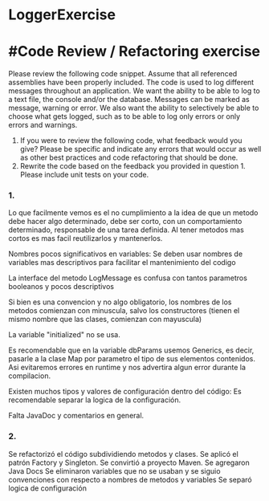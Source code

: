 # LoggerExercise

# #Code Review / Refactoring exercise
Please review the following code snippet. Assume that all referenced assemblies have
been properly included.
The code is used to log different messages throughout an application. We want the ability
to be able to log to a text file, the console and/or the database. Messages can be marked
as message, warning or error. We also want the ability to selectively be able to choose
what gets logged, such as to be able to log only errors or only errors and warnings.
1. If you were to review the following code, what feedback would you give? Please be
specific and indicate any errors that would occur as well as other best practices and
code refactoring that should be done.
2. Rewrite the code based on the feedback you provided in question 1. Please include
unit tests on your code.

### 1.
Lo que facilmente vemos es el no cumplimiento a la idea de que un metodo debe hacer algo determinado, debe ser corto, con un comportamiento determinado, responsable de una tarea definida.
Al tener metodos mas cortos es mas facil reutilizarlos y mantenerlos.

Nombres pocos significativos en variables: Se deben usar nombres de variables mas descriptivos para facilitar el mantenimiento del codigo

La interface del metodo LogMessage es confusa con tantos parametros booleanos y pocos descriptivos

Si bien es una convencion y no algo obligatorio, los nombres de los metodos comienzan con minuscula, salvo los constructores (tienen el mismo nombre que las clases, comienzan con mayuscula)

La variable "initialized" no se usa.

Es recomendable que en la variable dbParams usemos Generics, es decir, pasarle a la clase Map por parametro el tipo de sus elementos contenidos. Asi evitaremos errores en runtime y nos advertira algun error durante la compilacion.

Existen muchos tipos y valores de configuración dentro del código: Es recomendable separar la logica de la configuración.

Falta JavaDoc y comentarios en general.

### 2.
Se refactorizó el código subdividiendo metodos y clases.
Se aplicó el patrón Factory y Singleton.
Se convirtió a proyecto Maven.
Se agregaron Java Docs
Se eliminaron variables que no se usaban y se siguio convenciones con respecto a nombres de metodos y variables
Se separó logica de configuración
